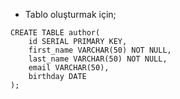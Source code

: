 * Tablo oluşturmak için;
```
CREATE TABLE author(
	id SERIAL PRIMARY KEY,
	first_name VARCHAR(50) NOT NULL,
	last_name VARCHAR(50) NOT NULL,
	email VARCHAR(50),
	birthday DATE
);
```
